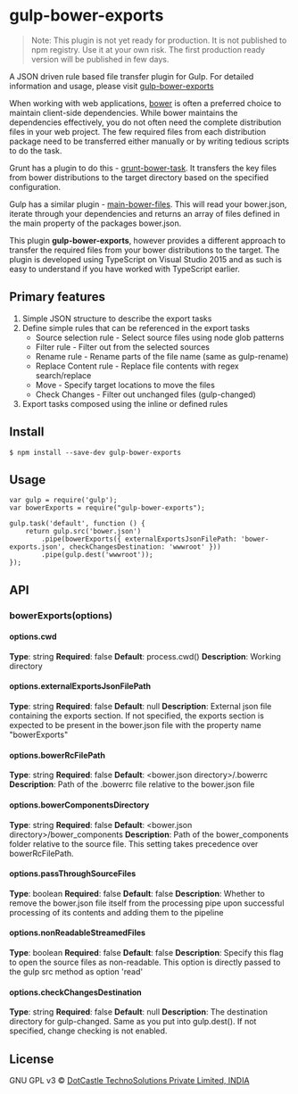 # gulp-bower-exports #
> Note: This plugin is not yet ready for production. It is not published to npm registry. Use it at your own risk. The first production ready version will be published in few days.

A JSON driven rule based file transfer plugin for Gulp. For detailed information and usage, please visit [gulp-bower-exports](http://www.dotcastle.com/blog "gulp-bower-exports") 

When working with web applications, [bower](http://bower.io/ "Bower") is often a preferred choice to maintain client-side dependencies. While bower maintains the dependencies effectively, you do not often need the complete distribution files in your web project. The few required files from each distribution package need to be transferred either manually or by writing tedious scripts to do the task.

Grunt has a plugin to do this - [grunt-bower-task](https://github.com/yatskevich/grunt-bower-task "grunt-bower-task"). It transfers the key files from bower distributions to the target directory based on the specified configuration.

Gulp has a similar plugin - [main-bower-files](https://github.com/ck86/main-bower-files "main-bower-files"). This will read your bower.json, iterate through your dependencies and returns an array of files defined in the main property of the packages bower.json.

This plugin **gulp-bower-exports**, however provides a different approach to transfer the required files from your bower distributions to the target. The plugin is developed using TypeScript on Visual Studio 2015 and as such is easy to understand if you have worked with TypeScript earlier.

## Primary features ##
1. Simple JSON structure to describe the export tasks
2. Define simple rules that can be referenced in the export tasks
	- Source selection rule - Select source files using node glob patterns
	- Filter rule - Filter out from the selected sources
	- Rename rule - Rename parts of the file name (same as gulp-rename)
	- Replace Content rule - Replace file contents with regex search/replace
	- Move - Specify target locations to move the files
	- Check Changes - Filter out unchanged files (gulp-changed)
3. Export tasks composed using the inline or defined rules

## Install ##
    $ npm install --save-dev gulp-bower-exports

## Usage ##
    var gulp = require('gulp');
    var bowerExports = require("gulp-bower-exports");

    gulp.task('default', function () {
	    return gulp.src('bower.json')
    		.pipe(bowerExports({ externalExportsJsonFilePath: 'bower-exports.json', checkChangesDestination: 'wwwroot' }))
    		.pipe(gulp.dest('wwwroot'));
    });

## API ##
### bowerExports(options) ###

#### options.cwd ####
**Type**: string
**Required**: false
**Default**: process.cwd()
**Description**: Working directory

#### options.externalExportsJsonFilePath ####
**Type**: string
**Required**: false
**Default**: null
**Description**: External json file containing the exports section. If not specified, the exports section is expected to be present in the bower.json file with the property name "bowerExports"

#### options.bowerRcFilePath ####
**Type**: string
**Required**: false
**Default**: <bower.json directory>/.bowerrc
**Description**: Path of the .bowerrc file relative to the bower.json file

#### options.bowerComponentsDirectory ####
**Type**: string
**Required**: false
**Default**: <bower.json directory>/bower_components
**Description**: Path of the bower_components folder relative to the source file. This setting takes precedence over bowerRcFilePath.

#### options.passThroughSourceFiles ####
**Type**: boolean
**Required**: false
**Default**: false
**Description**: Whether to remove the bower.json file itself from the processing pipe upon successful processing of its contents and adding them to the pipeline

#### options.nonReadableStreamedFiles ####
**Type**: boolean
**Required**: false
**Default**: false
**Description**: Specify this flag to open the source files as non-readable. This option is directly passed to the gulp src method as option 'read'

#### options.checkChangesDestination ####
**Type**: string
**Required**: false
**Default**: null
**Description**: The destination directory for gulp-changed. Same as you put into gulp.dest(). If not specified, change checking is not enabled.

## License ##
GNU GPL v3 © [DotCastle TechnoSolutions Private Limited, INDIA](http://www.dotcastle.com "DotCastle TechnoSolutions Private Limited, INDIA")